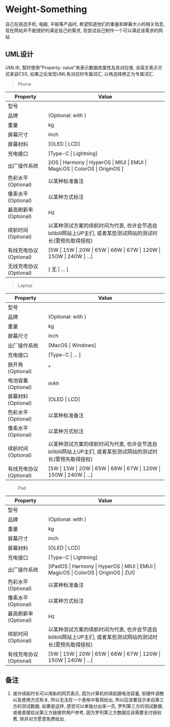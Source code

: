 # Weight-Something
自己在挑选手机, 电脑, 平板等产品时, 希望知道他们的重量和屏幕大小的相关信息, 现在网站并不能很好的满足自己的需求, 现尝试自己制作一个可以满足该需求的网站

## UML设计

UML中, 暂时使用"Property: value"来表示数据库属性及其对应值, 该英文表示方式来自CSS, 如果之后发现UML有对应的专属词汇, 以再选择修正为专属词汇.

> Phone

| Property               | Value                                                        |
| ---------------------- | ------------------------------------------------------------ |
| 型号                   | <text>                                                       |
| 品牌                   | <text>(Optional: with <Logo>)                                |
| 重量                   | <number> kg                                                  |
| 屏幕尺寸               | <number> inch                                                |
| 屏幕材料               | [OLED \| LCD]                                                |
| 充电接口               | [Type-C \| Lightning]                                        |
| 出厂操作系统           | [iOS \| Harmony \| HyperOS \| MIUI \| EMUI \| MagicOS \| ColorOS \| OriginOS ] |
| 色彩水平(Optional)     | 以某种标准备注                                               |
| 像素水平(Optional)     | 以某种方式标注                                               |
| 最高刷新率(Optional)   | <integer> Hz                                                 |
| 续航时间(Optional)     | 以某种测试方案的续航时间为代表, 也许会节选自bilibili网站上UP主们, 或者某些测试网站的测试时长(需预先取得授权) |
| 有线充电协议(Optional) | [5W \| 15W \| 20W \| 65W \| 66W \| 67W \| 120W \| 150W \| 240W \| ...] |
| 无线充电协议(Optional) | [ 无 \| ... ]                                                |

> Laptop

| Property               | Value                                                        |
| ---------------------- | ------------------------------------------------------------ |
| 型号                   | <text>                                                       |
| 品牌                   | <text>(Optional: with <Logo>)                                |
| 重量                   | <number> kg                                                  |
| 屏幕尺寸               | <number> inch                                                |
| 出厂操作系统           | [MacOS \| Windows]                                           |
| 充电接口               | [Type-C \| ... ]                                             |
| 掀开角(Optional)       | <integer> °                                                  |
| 电池容量(Optional)     | <integer> mAh                                                |
| 屏幕材料(Optional)     | [OLED \| LCD]                                                |
| 色彩水平(Optional)     | 以某种标准备注                                               |
| 像素水平(Optional)     | 以某种方式标注                                               |
| 续航时间(Optional)     | 以某种测试方案的续航时间为代表, 也许会节选自bilibili网站上UP主们, 或者某些测试网站的测试时长(需预先取得授权) |
| 有线充电协议(Optional) | [5W \| 15W \| 20W \| 65W \| 66W \| 67W \| 120W \| 150W \| 240W \| ...] |

> Pad

| Property               | Value                                                        |
| ---------------------- | ------------------------------------------------------------ |
| 型号                   | <text>                                                       |
| 品牌                   | <text>(Optional: with <Logo>)                                |
| 重量                   | <number> kg                                                  |
| 屏幕尺寸               | <number> inch                                                |
| 屏幕材料               | [OLED \| LCD]                                                |
| 充电接口               | [Type-C \| Lightning]                                        |
| 出厂操作系统           | [iPadOS \| Harmony \| HyperOS \| MIUI \| EMUI \| MagicOS \| ColorOS \| OriginOS \| ZUI] |
| 色彩水平(Optional)     | 以某种标准备注                                               |
| 像素水平(Optional)     | 以某种方式标注                                               |
| 最高刷新率(Optional)   | <integer> Hz                                                 |
| 续航时间(Optional)     | 以某种测试方案的续航时间为代表, 也许会节选自bilibili网站上UP主们, 或者某些测试网站的测试时长(需预先取得授权) |
| 有线充电协议(Optional) | [5W \| 15W \| 20W \| 65W \| 66W \| 67W \| 120W \| 150W \| 240W \| ...] |

## 备注

1. 或许续航时长可以用新的网页表示, 因为计算机的续航跟电池容量, 软硬件调教以及使用方式有关, 所以无法在一个表格中客观给出, 所以应该要显示来自第三方的测试数据, 如果是这样, 感觉可以单独分出来一页, 罗列第三方的测试数据, 或者直接给出第三方链接供用户参考, 因为罗列第三方数据应该需要支付授权费, 除非对方愿意免费给出.
